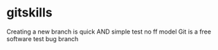 # gitskills
Creating a new branch is quick AND simple
test no ff model
Git is a free software
test bug branch
